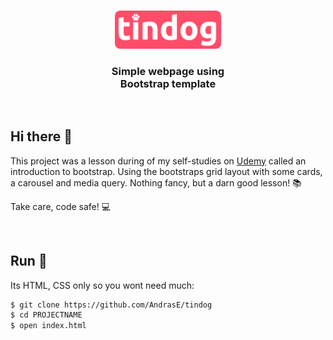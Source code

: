 <br>
<p align="center">
  <a href="https://andrase.github.io/tindog/" target="_blank" rel="noopener noreferrer">
  <img src="https://github.com/AndrasE/raw-readme/blob/main/tindog-readme-img.png?raw=true" width="170">
  </a>
</p>
<h3 align="center">
  Simple webpage using
  <br>
  Bootstrap template
</h3>

<br>

## Hi there 👋

This project was a lesson during of my self-studies on <a href="https://www.udemy.com/course/the-complete-web-development-bootcamp" target="_blank" rel="noopener noreferrer">Udemy</a> called an introduction to bootstrap. Using the bootstraps grid layout with some cards, a carousel and media query. Nothing fancy, but a darn good lesson! 📚
  
Take care, code safe! 💻

<br>

## Run 🚀
Its HTML, CSS only so you wont need much:

```sh
$ git clone https://github.com/AndrasE/tindog
$ cd PROJECTNAME
$ open index.html
```
